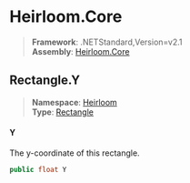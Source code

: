 # Heirloom.Core

> **Framework**: .NETStandard,Version=v2.1  
> **Assembly**: [Heirloom.Core][0]  

## Rectangle.Y

> **Namespace**: [Heirloom][0]  
> **Type**: [Rectangle][1]  

#### Y

The y-coordinate of this rectangle.

```cs
public float Y
```

[0]: ../Heirloom.Core.md
[1]: Heirloom.Rectangle.md

